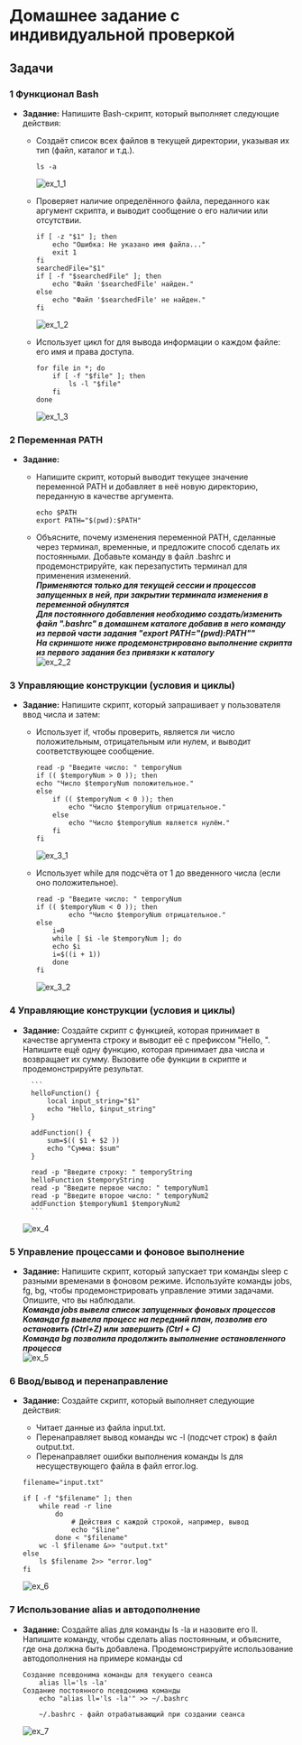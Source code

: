 # Домашнее задание с индивидуальной проверкой
##  Задачи
###   1 Функционал Bash

* **Задание:** Напишите Bash-скрипт, который выполняет следующие действия:
    -	Создаёт список всех файлов в текущей директории, указывая их тип (файл, каталог и т.д.).<br />
        
        ```
        ls -a
        ```
        ![ex_1_1](HW_1_1.PNG)
    -  Проверяет наличие определённого файла, переданного как аргумент скрипта, и выводит сообщение о его наличии или отсутствии.<br />

        ```
        if [ -z "$1" ]; then
            echo "Ошибка: Не указано имя файла..."
            exit 1
        fi
        searchedFile="$1"
        if [ -f "$searchedFile" ]; then 
            echo "Файл '$searchedFile' найден."
        else
            echo "Файл '$searchedFile' не найден."
        fi
        ```
        ![ex_1_2](HW_1_2.PNG)

    -  Использует цикл for для вывода информации о каждом файле: его имя и права доступа.<br />
        
        ```
        for file in *; do
            if [ -f "$file" ]; then
                ls -l "$file"
            fi
        done
        ```
        ![ex_1_3](HW_1_3.PNG)
###   2 Переменная PATH
* **Задание:**
    -	Напишите скрипт, который выводит текущее значение переменной PATH и добавляет в неё новую директорию, переданную в качестве аргумента.

        ```
        echo $PATH
        export PATH="$(pwd):$PATH"
        ```
    
    -	Объясните, почему изменения переменной PATH, сделанные через терминал, временные, и предложите способ сделать их постоянными. Добавьте команду в файл .bashrc и продемонстрируйте, как перезапустить терминал для применения изменений.<br />
    <b><i>Применяются только для текущей сессии и процессов запущенных в ней, при закрытии терминала  изменения в переменной обнулятся<br />
    Для постоянного добавления необходимо создать/изменить файл ".bashrc" в домашнем каталоге добавив в него команду из первой части задания "export PATH="$(pwd):$PATH""<br />
    На скриншоте ниже продемонстрировано выполнение скрипта из первого задания без привязки к каталогу</b></i><br />
    ![ex_2_2](HW_2_2.PNG)
###   3 Управляющие конструкции (условия и циклы)
* **Задание:** Напишите скрипт, который запрашивает у пользователя ввод числа и затем:
    -	Использует if, чтобы проверить, является ли число положительным, отрицательным или нулем, и выводит соответствующее сообщение.

        ```
        read -p "Введите число: " temporyNum
        if (( $temporyNum > 0 )); then
        echo "Число $temporyNum положительное."
        else
            if (( $temporyNum < 0 )); then
                echo "Число $temporyNum отрицательное."
            else
                echo "Число $temporyNum является нулём."
            fi
        fi
        ```
        ![ex_3_1](HW_3_1.PNG)
    -	Использует while для подсчёта от 1 до введенного числа (если оно положительное).

        ```
        read -p "Введите число: " temporyNum
        if (( $temporyNum < 0 )); then
                echo "Число $temporyNum отрицательное."
        else
            i=0
            while [ $i -le $temporyNum ]; do
            echo $i
            i=$((i + 1))
            done
        fi
        ```
        ![ex_3_2](HW_3_2.PNG)
###   4 Управляющие конструкции (условия и циклы)
* **Задание:** Создайте скрипт с функцией, которая принимает в качестве аргумента строку и выводит её с префиксом "Hello, ". Напишите ещё одну функцию, которая принимает два числа и возвращает их сумму. Вызовите обе функции в скрипте и продемонстрируйте результат.

        ```
        helloFunction() {
            local input_string="$1"
            echo "Hello, $input_string"
        }

        addFunction() {
            sum=$(( $1 + $2 ))
            echo "Сумма: $sum"
        }

        read -p "Введите строку: " temporyString
        helloFunction $temporyString
        read -p "Введите первое число: " temporyNum1
        read -p "Введите второе число: " temporyNum2
        addFunction $temporyNum1 $temporyNum2
        ```

    ![ex_4](HW_4.PNG)
###   5 Управление процессами и фоновое выполнение
* **Задание:** Напишите скрипт, который запускает три команды sleep с разными временами в фоновом режиме. Используйте команды jobs, fg, bg, чтобы продемонстрировать управление этими задачами. Опишите, что вы наблюдали.<br />
    <b><i>
    Команда jobs вывела список запущенных фоновых процессов<br />
    Команда fg вывела процесс на передний план, позволив его остановить (Ctrl+Z) или завершить (Ctrl + C)<br />
    Команда bg позволила продолжить выполнение остановленного процесса
    </b></i><br />
    ![ex_5](HW_5.PNG)
###   6 Ввод/вывод и перенаправление
* **Задание:** Создайте скрипт, который выполняет следующие действия:
    -	Читает данные из файла input.txt.
    -	Перенаправляет вывод команды wc -l (подсчет строк) в файл output.txt.
    -	Перенаправляет ошибки выполнения команды ls для несуществующего файла в файл error.log.
    
    ```
    filename="input.txt"

    if [ -f "$filename" ]; then
        while read -r line
            do
                # Действия с каждой строкой, например, вывод
                echo "$line"
            done < "$filename"
        wc -l $filename &>> "output.txt"
    else
        ls $filename 2>> "error.log"
    fi
    ```
    ![ex_6](HW_6.PNG)
###   7 Использование alias и автодополнение
* **Задание:** Создайте alias для команды ls -la и назовите его ll. Напишите команду, чтобы сделать alias постоянным, и объясните, где она должна быть добавлена. Продемонстрируйте использование автодополнения на примере команды cd

    ```
    Создание псевдонима команды для текущего сеанса
        alias ll='ls -la'
    Создание постоянного псевдонима команды
        echo "alias ll='ls -la'" >> ~/.bashrc

        ~/.bashrc - файл отрабатывающий при создании сеанса
    ```
    ![ex_7](HW_7.PNG)


